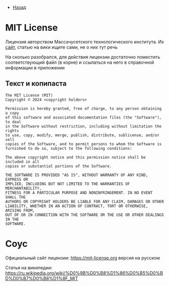 * [Назад](./Readme.md)

# MIT License

Лицензия авторством Массачусетского технологического института. Их [сайт](https://web.mit.edu), статью на вики ищите сами, не о них тут речь

На сколько разобрался, для действия лицензии достаточно поместить соответствующий файл (в корне) и ссылаться на него в справочной информации в приложении

## Текст и копипаста

```
The MIT License (MIT)
Copyright © 2024 <copyright holders>

Permission is hereby granted, free of charge, to any person obtaining a copy
of this software and associated documentation files (the "Software"), to deal
in the Software without restriction, including without limitation the rights
to use, copy, modify, merge, publish, distribute, sublicense, and/or sell
copies of the Software, and to permit persons to whom the Software is
furnished to do so, subject to the following conditions:

The above copyright notice and this permission notice shall be included in all
copies or substantial portions of the Software.

THE SOFTWARE IS PROVIDED "AS IS", WITHOUT WARRANTY OF ANY KIND, EXPRESS OR
IMPLIED, INCLUDING BUT NOT LIMITED TO THE WARRANTIES OF MERCHANTABILITY,
FITNESS FOR A PARTICULAR PURPOSE AND NONINFRINGEMENT. IN NO EVENT SHALL THE
AUTHORS OR COPYRIGHT HOLDERS BE LIABLE FOR ANY CLAIM, DAMAGES OR OTHER
LIABILITY, WHETHER IN AN ACTION OF CONTRACT, TORT OR OTHERWISE, ARISING FROM,
OUT OF OR IN CONNECTION WITH THE SOFTWARE OR THE USE OR OTHER DEALINGS IN THE
SOFTWARE.
```

# Соус

Официальный сайт лицензии: https://mit-license.org версия на русском

Статья на википедии: https://ru.wikipedia.org/wiki/%D0%9B%D0%B8%D1%86%D0%B5%D0%BD%D0%B7%D0%B8%D1%8F_MIT

